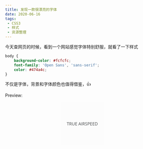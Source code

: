 ```yaml
---
title: 发现一款很漂亮的字体
date: 2020-06-16
tags: 
 - CSS3
 - 样式
 - 资源整理
---
```


今天查网页的时候，看到一个网站感觉字体特别舒服，就看了一下样式

```css
body {
    background-color: #fcfcfc;
    font-family: 'Open Sans', 'sans-serif';
    color: #474a4c;
}
```

不仅是字体，背景和字体颜色也值得借鉴，👍

Preview:

<div class="color-block" style="display:flex;background-color:#fcfcfc;color:474a4c;width:10em;height:10em;align-items:center;justify-content:center;margin:0 auto;font-family: 'Open Sans', 'sans-serif';">TRUE AIRSPEED</div>

